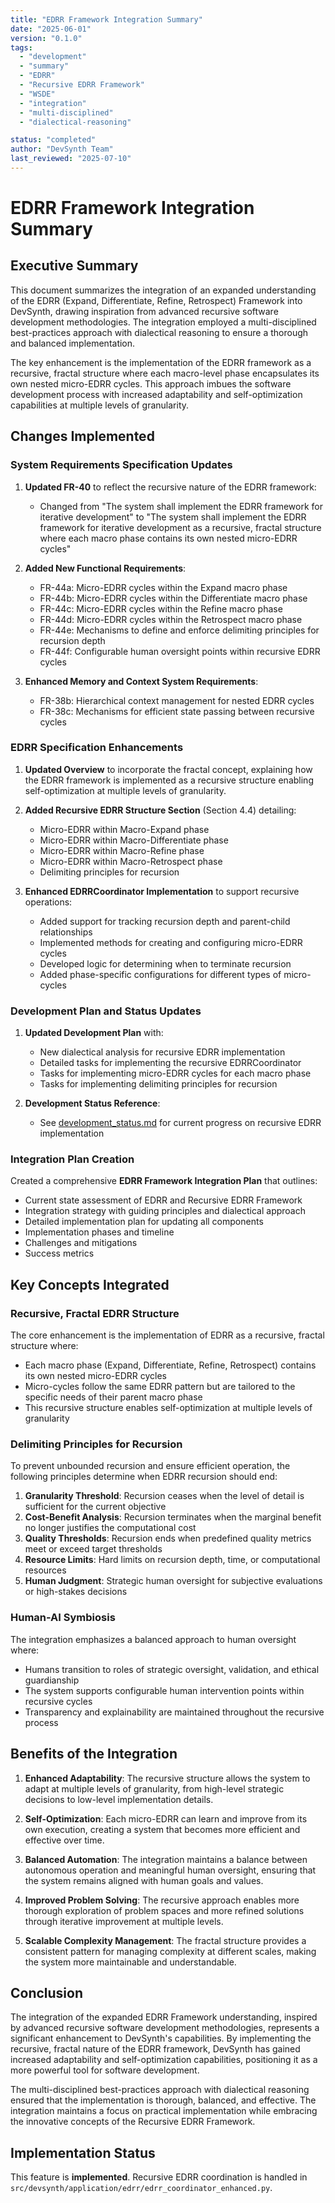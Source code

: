 ```yaml
---
title: "EDRR Framework Integration Summary"
date: "2025-06-01"
version: "0.1.0"
tags:
  - "development"
  - "summary"
  - "EDRR"
  - "Recursive EDRR Framework"
  - "WSDE"
  - "integration"
  - "multi-disciplined"
  - "dialectical-reasoning"

status: "completed"
author: "DevSynth Team"
last_reviewed: "2025-07-10"
---
```


# EDRR Framework Integration Summary

## Executive Summary

This document summarizes the integration of an expanded understanding of the EDRR (Expand, Differentiate, Refine, Retrospect) Framework into DevSynth, drawing inspiration from advanced recursive software development methodologies. The integration employed a multi-disciplined best-practices approach with dialectical reasoning to ensure a thorough and balanced implementation.

The key enhancement is the implementation of the EDRR framework as a recursive, fractal structure where each macro-level phase encapsulates its own nested micro-EDRR cycles. This approach imbues the software development process with increased adaptability and self-optimization capabilities at multiple levels of granularity.

## Changes Implemented

### System Requirements Specification Updates

1. **Updated FR-40** to reflect the recursive nature of the EDRR framework:
   - Changed from "The system shall implement the EDRR framework for iterative development" to "The system shall implement the EDRR framework for iterative development as a recursive, fractal structure where each macro phase contains its own nested micro-EDRR cycles"

2. **Added New Functional Requirements**:
   - FR-44a: Micro-EDRR cycles within the Expand macro phase
   - FR-44b: Micro-EDRR cycles within the Differentiate macro phase
   - FR-44c: Micro-EDRR cycles within the Refine macro phase
   - FR-44d: Micro-EDRR cycles within the Retrospect macro phase
   - FR-44e: Mechanisms to define and enforce delimiting principles for recursion depth
   - FR-44f: Configurable human oversight points within recursive EDRR cycles

3. **Enhanced Memory and Context System Requirements**:
   - FR-38b: Hierarchical context management for nested EDRR cycles
   - FR-38c: Mechanisms for efficient state passing between recursive cycles


### EDRR Specification Enhancements

1. **Updated Overview** to incorporate the fractal concept, explaining how the EDRR framework is implemented as a recursive structure enabling self-optimization at multiple levels of granularity.

2. **Added Recursive EDRR Structure Section** (Section 4.4) detailing:
   - Micro-EDRR within Macro-Expand phase
   - Micro-EDRR within Macro-Differentiate phase
   - Micro-EDRR within Macro-Refine phase
   - Micro-EDRR within Macro-Retrospect phase
   - Delimiting principles for recursion

3. **Enhanced EDRRCoordinator Implementation** to support recursive operations:
   - Added support for tracking recursion depth and parent-child relationships
   - Implemented methods for creating and configuring micro-EDRR cycles
   - Developed logic for determining when to terminate recursion
   - Added phase-specific configurations for different types of micro-cycles


### Development Plan and Status Updates

1. **Updated Development Plan** with:
   - New dialectical analysis for recursive EDRR implementation
   - Detailed tasks for implementing the recursive EDRRCoordinator
   - Tasks for implementing micro-EDRR cycles for each macro phase
   - Tasks for implementing delimiting principles for recursion

2. **Development Status Reference**:
   - See [development_status.md](../roadmap/development_status.md) for current progress on recursive EDRR implementation


### Integration Plan Creation

Created a comprehensive **EDRR Framework Integration Plan** that outlines:

- Current state assessment of EDRR and Recursive EDRR Framework
- Integration strategy with guiding principles and dialectical approach
- Detailed implementation plan for updating all components
- Implementation phases and timeline
- Challenges and mitigations
- Success metrics


## Key Concepts Integrated

### Recursive, Fractal EDRR Structure

The core enhancement is the implementation of EDRR as a recursive, fractal structure where:

- Each macro phase (Expand, Differentiate, Refine, Retrospect) contains its own nested micro-EDRR cycles
- Micro-cycles follow the same EDRR pattern but are tailored to the specific needs of their parent macro phase
- This recursive structure enables self-optimization at multiple levels of granularity


### Delimiting Principles for Recursion

To prevent unbounded recursion and ensure efficient operation, the following principles determine when EDRR recursion should end:

1. **Granularity Threshold**: Recursion ceases when the level of detail is sufficient for the current objective
2. **Cost-Benefit Analysis**: Recursion terminates when the marginal benefit no longer justifies the computational cost
3. **Quality Thresholds**: Recursion ends when predefined quality metrics meet or exceed target thresholds
4. **Resource Limits**: Hard limits on recursion depth, time, or computational resources
5. **Human Judgment**: Strategic human oversight for subjective evaluations or high-stakes decisions


### Human-AI Symbiosis

The integration emphasizes a balanced approach to human oversight where:

- Humans transition to roles of strategic oversight, validation, and ethical guardianship
- The system supports configurable human intervention points within recursive cycles
- Transparency and explainability are maintained throughout the recursive process


## Benefits of the Integration

1. **Enhanced Adaptability**: The recursive structure allows the system to adapt at multiple levels of granularity, from high-level strategic decisions to low-level implementation details.

2. **Self-Optimization**: Each micro-EDRR can learn and improve from its own execution, creating a system that becomes more efficient and effective over time.

3. **Balanced Automation**: The integration maintains a balance between autonomous operation and meaningful human oversight, ensuring that the system remains aligned with human goals and values.

4. **Improved Problem Solving**: The recursive approach enables more thorough exploration of problem spaces and more refined solutions through iterative improvement at multiple levels.

5. **Scalable Complexity Management**: The fractal structure provides a consistent pattern for managing complexity at different scales, making the system more maintainable and understandable.


## Conclusion

The integration of the expanded EDRR Framework understanding, inspired by advanced recursive software development methodologies, represents a significant enhancement to DevSynth's capabilities. By implementing the recursive, fractal nature of the EDRR framework, DevSynth has gained increased adaptability and self-optimization capabilities, positioning it as a more powerful tool for software development.

The multi-disciplined best-practices approach with dialectical reasoning ensured that the implementation is thorough, balanced, and effective. The integration maintains a focus on practical implementation while embracing the innovative concepts of the Recursive EDRR Framework.
## Implementation Status

This feature is **implemented**. Recursive EDRR coordination is handled in `src/devsynth/application/edrr/edrr_coordinator_enhanced.py`.
